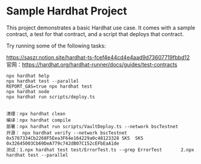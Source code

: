 # Sample Hardhat Project

This project demonstrates a basic Hardhat use case. It comes with a sample contract, a test for that contract, and a script that deploys that contract.

Try running some of the following tasks:

https://saszr.notion.site/hardhat-ts-fcef4e44cd4e4aad9d73607719fbbd12
官网：https://hardhat.org/hardhat-runner/docs/guides/test-contracts
```shell
npx hardhat help
npx hardhat test --parallel
REPORT_GAS=true npx hardhat test
npx hardhat node
npx hardhat run scripts/deploy.ts


清理：npx hardhat clean
编译：npx hardhat compile
部署：npx hardhat run scripts/VaultDeploy.ts --network bscTestnet
开源： npx hardhat verify --network bscTestnet 0x5767334Cb2268F5Eea3F64e164229a0c48123328 SKS  SKS 0x32645003Cb69DeA779c742dB07C152cEFbEaA1de
测试：1.npx hardhat test test/ErrorTest.ts --grep ErrorTest 	   2.npx hardhat test --parallel
```
